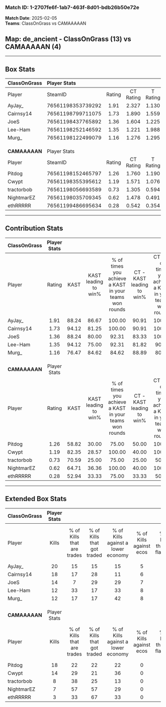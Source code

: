 ### Match ID: 1-2707fe6f-1ab7-463f-8d01-bdb26b50e72e  
**Match Date**: 2025-02-05  
**Teams**: ClassOnGrass vs CAMAAAAAN  

## **Map**: de_ancient - ClassOnGrass (13) vs CAMAAAAAN (4)  
---  

## Box Stats  

| **ClassOnGrass** | Player Stats      |        |           |          |       |       |       |         |        |      |     |
| :- | :- | :-: | :-: | :-: | :-: | :-: | :-: | :-: | :-: | :-: | :-: |
| Player           | SteamID           | Rating | CT Rating | T Rating | KAST  |  ADR  | Kills | Assists | Deaths | K/D  | HS% |
| AyJay_           | 76561198353739292 |  1.91  |   2.327   |  1.130   | 88.24 | 115.8 |  20   |    6    |   7    | 2.86 | 55  |
| Cairnsy14        | 76561198799711075 |  1.73  |   1.890   |  1.559   | 94.12 | 119.9 |  18   |    4    |   11   | 1.64 | 66  |
| JoeS             | 76561198437765892 |  1.36  |   1.604   |  1.225   | 88.24 | 85.3  |  14   |    8    |   12   | 1.17 | 57  |
| Lee-Ham          | 76561198252146592 |  1.35  |   1.221   |  1.988   | 94.12 | 77.2  |  12   |    5    |   9    | 1.33 | 50  |
| Murg_            | 76561198122499079 |  1.16  |   1.276   |  1.295   | 76.47 | 77.4  |  12   |    4    |   11   | 1.09 | 50  |
|                  |                   |        |           |          |       |       |       |         |        |      |     |
|                  |                   |        |           |          |       |       |       |         |        |      |     |
|                  |                   |        |           |          |       |       |       |         |        |      |     |
| **CAMAAAAAN**    | Player Stats      |        |           |          |       |       |       |         |        |      |     |
| Player           | SteamID           | Rating | CT Rating | T Rating | KAST  |  ADR  | Kills | Assists | Deaths | K/D  | HS% |
| Pitdog           | 76561198152465797 |  1.26  |   1.760   |  1.190   | 58.82 | 82.8  |  18   |    0    |   13   | 1.38 | 38  |
| Cwypt            | 76561198355395612 |  1.19  |   1.571   |  1.076   | 82.35 | 76.7  |  14   |    7    |   15   | 0.93 | 42  |
| tractorbob       | 76561198056693589 |  0.73  |   1.305   |  0.594   | 70.59 | 58.1  |   8   |    6    |   15   | 0.53 | 37  |
| NightmarEZ       | 76561198035709345 |  0.62  |   1.478   |  0.491   | 64.71 | 62.9  |   7   |    6    |   16   | 0.44 | 42  |
| ethRRRRR         | 76561199486695634 |  0.28  |   0.542   |  0.354   | 52.94 | 54.9  |   3   |    7    |   17   | 0.18 | 33  |
---  

## Contribution Stats  

| **ClassOnGrass** | Player Stats |       |                      |                                                        |                           |                                                             |                          |                                                            |
| :- | :-: | :-: | :-: | :-: | :-: | :-: | :-: | :-: |
| Player           |    Rating    | KAST  | KAST leading to win% | % of times you achieve a KAST in your teams won rounds | CT - KAST leading to win% | CT - % of times you achieve a KAST in your teams won rounds | T - KAST leading to win% | T - % of times you achieve a KAST in your teams won rounds |
| AyJay_           |     1.91     | 88.24 |        86.67         |                         100.00                         |           90.91           |                           100.00                            |          75.00           |                           100.00                           |
| Cairnsy14        |     1.73     | 94.12 |        81.25         |                         100.00                         |           90.91           |                           100.00                            |          60.00           |                           100.00                           |
| JoeS             |     1.36     | 88.24 |        80.00         |                         92.31                          |           83.33           |                           100.00                            |          66.67           |                           66.67                            |
| Lee-Ham          |     1.35     | 94.12 |        75.00         |                         92.31                          |           81.82           |                            90.00                            |          60.00           |                           100.00                           |
| Murg_            |     1.16     | 76.47 |        84.62         |                         84.62                          |           88.89           |                            80.00                            |          75.00           |                           100.00                           |
|                  |              |       |                      |                                                        |                           |                                                             |                          |                                                            |
|                  |              |       |                      |                                                        |                           |                                                             |                          |                                                            |
|                  |              |       |                      |                                                        |                           |                                                             |                          |                                                            |
| **CAMAAAAAN**    | Player Stats |       |                      |                                                        |                           |                                                             |                          |                                                            |
| Player           |    Rating    | KAST  | KAST leading to win% | % of times you achieve a KAST in your teams won rounds | CT - KAST leading to win% | CT - % of times you achieve a KAST in your teams won rounds | T - KAST leading to win% | T - % of times you achieve a KAST in your teams won rounds |
| Pitdog           |     1.26     | 58.82 |        30.00         |                         75.00                          |           50.00           |                           100.00                            |          16.67           |                           50.00                            |
| Cwypt            |     1.19     | 82.35 |        28.57         |                         100.00                         |           40.00           |                           100.00                            |          22.22           |                           100.00                           |
| tractorbob       |     0.73     | 70.59 |        25.00         |                         75.00                          |           25.00           |                            50.00                            |          25.00           |                           100.00                           |
| NightmarEZ       |     0.62     | 64.71 |        36.36         |                         100.00                         |           40.00           |                           100.00                            |          33.33           |                           100.00                           |
| ethRRRRR         |     0.28     | 52.94 |        33.33         |                         75.00                          |           33.33           |                            50.00                            |          33.33           |                           100.00                           |
---  

## Extended Box Stats  

| **ClassOnGrass** | Player Stats |                            |                            |                                    |                         |                              |                                 |        |                             |                                     |                          |                               |                            |
| :- | :-: | :-: | :-: | :-: | :-: | :-: | :-: | :-: | :-: | :-: | :-: | :-: | :-: |
| Player           |    Kills     | % of Kills that are trades | % of Kills that got traded | % of Kills against a lower economy | % of Kills against ecos | % of Kills that are flawless | % of Kills that are close duels | Deaths | % of Deaths that get traded | % of Deaths against a lower economy | % of Deaths against ecos | % of Deaths that are flawless | % of Deaths that are close |
| AyJay_           |      20      |             15             |             15             |                 15                 |            5            |              55              |               10                |   7    |             29              |                 43                  |            0             |              71               |             14             |
| Cairnsy14        |      18      |             17             |             28             |                 11                 |            6            |              50              |                6                |   11   |             18              |                 27                  |            9             |              27               |             36             |
| JoeS             |      14      |             7              |             29             |                 29                 |            7            |              64              |                7                |   12   |             33              |                 25                  |            8             |              67               |             8              |
| Lee-Ham          |      12      |             33             |             17             |                 33                 |            8            |              58              |               17                |   9    |             33              |                 22                  |            0             |              56               |             22             |
| Murg_            |      12      |             17             |             17             |                 42                 |            8            |              92              |                0                |   11   |             36              |                 27                  |            0             |              82               |             0              |
|                  |              |                            |                            |                                    |                         |                              |                                 |        |                             |                                     |                          |                               |                            |
|                  |              |                            |                            |                                    |                         |                              |                                 |        |                             |                                     |                          |                               |                            |
|                  |              |                            |                            |                                    |                         |                              |                                 |        |                             |                                     |                          |                               |                            |
| **CAMAAAAAN**    | Player Stats |                            |                            |                                    |                         |                              |                                 |        |                             |                                     |                          |                               |                            |
| Player           |    Kills     | % of Kills that are trades | % of Kills that got traded | % of Kills against a lower economy | % of Kills against ecos | % of Kills that are flawless | % of Kills that are close duels | Deaths | % of Deaths that get traded | % of Deaths against a lower economy | % of Deaths against ecos | % of Deaths that are flawless | % of Deaths that are close |
| Pitdog           |      18      |             22             |             22             |                 22                 |            0            |              61              |               22                |   13   |             23              |                 31                  |            0             |              85               |             0              |
| Cwypt            |      14      |             29             |             21             |                 36                 |            0            |              50              |               21                |   15   |             13              |                 20                  |            0             |              73               |             0              |
| tractorbob       |      8       |             38             |             25             |                 13                 |            0            |              75              |               13                |   15   |             13              |                 27                  |            0             |              60               |             13             |
| NightmarEZ       |      7       |             57             |             57             |                 29                 |            0            |              57              |                0                |   16   |             31              |                 25                  |            0             |              56               |             13             |
| ethRRRRR         |      3       |             33             |             67             |                 33                 |            0            |              67              |                0                |   17   |             24              |                 24                  |            0             |              47               |             12             |
